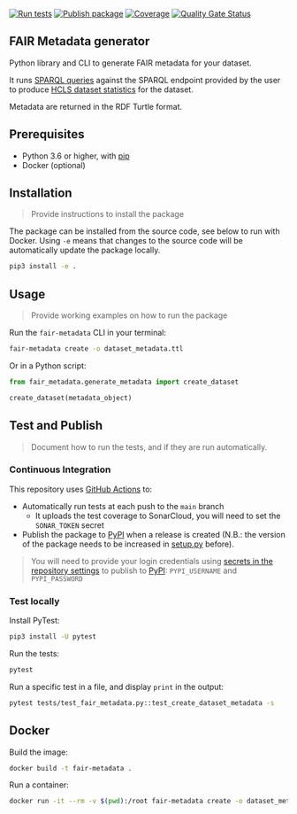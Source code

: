 [![Run tests](https://github.com/MaastrichtU-IDS/fair-metadata/workflows/Run%20tests/badge.svg)](https://github.com/MaastrichtU-IDS/fair-metadata/actions?query=workflow%3A%22Run+tests%22) [![Publish package](https://github.com/MaastrichtU-IDS/fair-metadata/workflows/Publish%20package/badge.svg)](https://github.com/MaastrichtU-IDS/fair-metadata/actions?query=workflow%3A%22Publish+package%22) [![Coverage](https://sonarcloud.io/api/project_badges/measure?project=MaastrichtU-IDS_fair-metadata&metric=coverage)](https://sonarcloud.io/dashboard?id=MaastrichtU-IDS_fair-metadata) [![Quality Gate Status](https://sonarcloud.io/api/project_badges/measure?project=MaastrichtU-IDS_fair-metadata&metric=alert_status)](https://sonarcloud.io/dashboard?id=MaastrichtU-IDS_fair-metadata)

## FAIR Metadata generator

Python library and CLI to generate FAIR metadata for your dataset.

It runs [SPARQL queries](https://github.com/MaastrichtU-IDS/fair-metadata/tree/master/fair_metadata/queries) against the SPARQL endpoint provided by the user to produce [HCLS dataset statistics](https://www.w3.org/TR/hcls-dataset/) for the dataset.

Metadata are returned in the RDF Turtle format.

## Prerequisites

* Python 3.6 or higher, with [pip](https://pip.pypa.io/en/stable/)
* Docker (optional)

## Installation

> Provide instructions to install the package

The package can be installed from the source code, see below to run with Docker. Using `-e` means that changes to the source code will be automatically update the package locally.

```bash
pip3 install -e .
```

## Usage

> Provide working examples on how to run the package

Run the `fair-metadata` CLI in your terminal:

```bash
fair-metadata create -o dataset_metadata.ttl
```
Or in a Python script:

```python
from fair_metadata.generate_metadata import create_dataset

create_dataset(metadata_object)
```

## Test and Publish

> Document how to run the tests, and if they are run automatically.

### Continuous Integration

This repository uses [GitHub Actions](/actions) to:

* Automatically run tests at each push to the `main` branch
  * It uploads the test coverage to SonarCloud, you will need to set the `SONAR_TOKEN` secret
* Publish the package to [PyPI](https://pypi.org) when a release is created (N.B.: the version of the package needs to be increased in [setup.py](/blob/main/setup.py#L6) before).

> You will need to provide your login credentials using [secrets in the repository settings](/settings/secrets) to publish to [PyPI](https://pypi.org): `PYPI_USERNAME` and `PYPI_PASSWORD`

### Test locally

Install PyTest:

```bash
pip3 install -U pytest
```

Run the tests:

```bash
pytest
```

Run a specific test in a file, and display `print` in the output:

```bash
pytest tests/test_fair_metadata.py::test_create_dataset_metadata -s
```

## Docker

Build the image:

```bash
docker build -t fair-metadata .
```

Run a container:

```bash
docker run -it --rm -v $(pwd):/root fair-metadata create -o dataset_metadata.ttl
```

